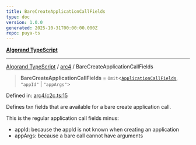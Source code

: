 ```yaml
---
title: BareCreateApplicationCallFields
type: doc
version: 1.0.0
generated: 2025-10-31T00:00:00.000Z
repo: puya-ts
---
```


[**Algorand TypeScript**](/reference/algorand-typescript/api/readme/)

---

[Algorand TypeScript](docs/_md/modules) / [arc4](docs/_md/arc4/README) / BareCreateApplicationCallFields

> **BareCreateApplicationCallFields** = `Omit`\<[`ApplicationCallFields`](/reference/algorand-typescript/api/itxn/namespaces/itxn/interfaces/applicationcallfields/), `"appId"` \| `"appArgs"`\>

Defined in: [arc4/c2c.ts:15](https://github.com/algorandfoundation/puya-ts/blob/main/packages/algo-ts/src/arc4/c2c.ts#L15)

Defines txn fields that are available for a bare create application call.

This is the regular application call fields minus:

- appId: because the appId is not known when creating an application
- appArgs: because a bare call cannot have arguments
